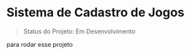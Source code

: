 # Sistema de Cadastro de Jogos
> Status do Projeto: Em Desenvolvimento

para rodar esse projeto

```

